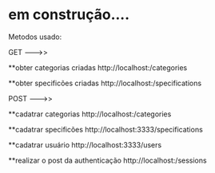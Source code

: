 # em construção....

Metodos usado:

GET --->>

**obter categorias criadas
http://localhost:<PORTA>/categories


**obter specificões criadas
http://localhost:<PORTA>/specifications


POST --->>

**cadatrar categorias
http://localhost:<PORTA>/categories

**cadatrar specificões
http://localhost:3333/specifications

**cadatrar usuário
http://localhost:3333/users

**realizar o post da authenticação
http://localhost:<PORTA>/sessions
